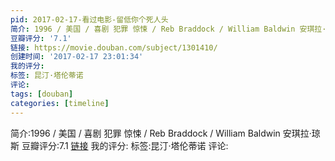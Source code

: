 ```yaml
---
pid: 2017-02-17-看过电影-留低你个死人头
简介: 1996 / 美国 / 喜剧 犯罪 惊悚 / Reb Braddock / William Baldwin 安琪拉·琼斯
豆瓣评分: '7.1'
链接: https://movie.douban.com/subject/1301410/
创建时间: '2017-02-17 23:01:34'
我的评分:
标签: 昆汀·塔伦蒂诺
评论:
tags: [douban]
categories: [timeline]
---
```

简介:1996 / 美国 / 喜剧 犯罪 惊悚 / Reb Braddock / William Baldwin 安琪拉·琼斯
豆瓣评分:7.1
[链接](https://movie.douban.com/subject/1301410/)
我的评分:
标签:昆汀·塔伦蒂诺
评论:

